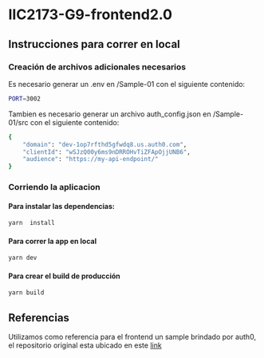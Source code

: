 # IIC2173-G9-frontend2.0
## Instrucciones para correr en local
### Creación de archivos adicionales necesarios
Es necesario generar un .env en /Sample-01 con el siguiente contenido:
```bash
PORT=3002
```

Tambien es necesario generar un archivo auth_config.json en /Sample-01/src con el siguiente contenido:

```bash
{
    "domain": "dev-1op7rfthd5gfwdq8.us.auth0.com",
    "clientId": "wSJzQ00y6ms9nDRROHvTiZFApOjjUNB6",
    "audience": "https://my-api-endpoint/"
}
```

### Corriendo la aplicacion
#### Para instalar las dependencias:
```bash
yarn  install
```
#### Para correr la app en local
```bash
yarn dev
```

#### Para crear el build de producción
```bash
yarn build
```

## Referencias

Utilizamos como referencia para el frontend un sample brindado por auth0, el repositorio original esta ubicado en este [link](https://github.com/auth0-samples/auth0-react-samples/tree/master/Sample-01)
